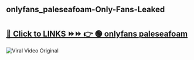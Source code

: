 
 ## onlyfans_paleseafoam-Only-Fans-Leaked

# <h2><a href="https://clipsfans.com/onlyfans_paleseafoam&ref=git">🔗 Click to LINKS ⏩⏩ 👉 🟢 onlyfans paleseafoam </a></h2>

<a href="https://clipsfans.com/onlyfans_paleseafoam&ref=git" rel="nofollow" data-target="animated-image.originalLink"><img src="https://i.ibb.co.com/xMMVF88/686577567.gif" alt="Viral Video Original" style="max-width: 100%; display: inline-block;" data-target="animated-image.originalImage"></a>
